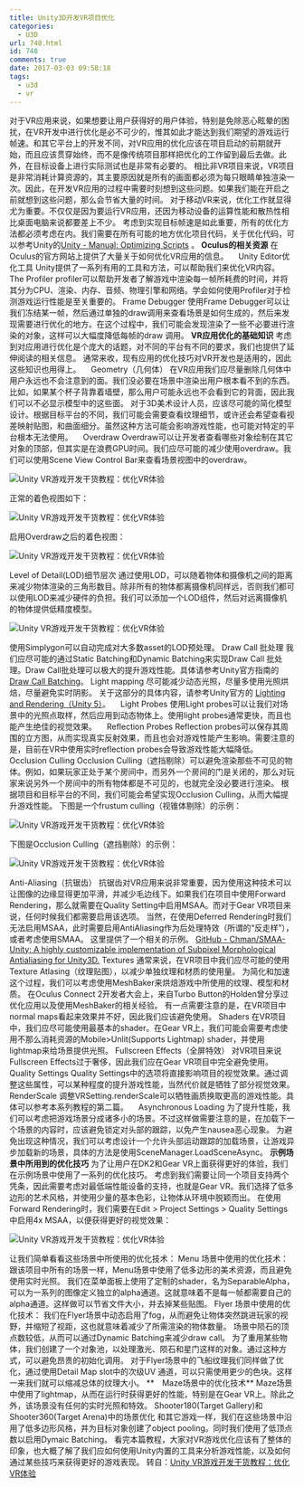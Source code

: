 ```yaml
---
title: Unity3D开发VR项目优化
categories:
  - U3D
url: 748.html
id: 748
comments: true
date: 2017-03-03 09:58:18
tags:
  - u3d
  - vr
---
```


对于VR应用来说，如果想要让用户获得好的用户体验，特别是免除恶心眩晕的困扰，在VR开发中进行优化是必不可少的，惟其如此才能达到我们期望的游戏运行帧速。和其它平台上的开发不同，对VR应用的优化应该在项目启动的前期就开始，而且应该贯穿始终，而不是像传统项目那样把优化的工作留到最后去做。此外，在目标设备上进行实际测试也是非常有必要的。 相比非VR项目来说，VR项目是非常消耗计算资源的，其主要原因就是所有的画面都必须为每只眼睛单独渲染一次。因此，在开发VR应用的过程中需要时刻想到这些问题。如果我们能在开启之前就想到这些问题，那么会节省大量的时间。 对于移动VR来说，优化工作就显得尤为重要。不仅仅是因为要运行VR应用，还因为移动设备的运算性能和散热性相比桌面电脑来说都要差上不少。 考虑到实现目标帧速是如此重要，所有的优化方法都必须考虑在内。我们需要在所有可能的地方优化项目代码，关于优化代码，可以参考Unity的[Unity - Manual: Optimizing Scripts](https://docs.unity3d.com/Manual/MobileOptimizationPracticalGuide.html) 。 **Oculus的相关资源** 在Oculus的官方网站上提供了大量关于如何优化VR应用的信息。 　Unity Editor优化工具 Unity提供了一系列有用的工具和方法，可以帮助我们来优化VR内容。 The Profiler profiler可以帮助开发者了解游戏中渲染每一帧所耗费的时间，并将其分为CPU、渲染、内存、音频、物理引擎和网络。学会如何使用Profiler对于检测游戏运行性能是至关重要的。 Frame Debugger 使用Frame Debugger可以让我们冻结某一帧，然后通过单独的draw调用来查看场景是如何生成的，然后来发现需要进行优化的地方。在这个过程中，我们可能会发现渲染了一些不必要进行渲染的对象，这样可以大幅度降低每帧的draw 调用。 **VR应用优化的基础知识** 考虑到对应用进行优化是个庞大的话题，对不同的平台有不同的要求，我们也提供了延伸阅读的相关信息。 通常来收，现有应用的优化技巧对VR开发也是适用的，因此这些知识也用得上。 　Geometry（几何体） 在VR应用我们应尽量删除几何体中用户永远也不会注意到的面。我们没必要在场景中渲染出用户根本看不到的东西。比如，如果某个杯子背靠着墙壁，那么用户可能永远也不会看到它的背面，因此我们可以不必显示模型中的这些面。 对于3D美术设计人员，应该尽可能的简化模型设计。根据目标平台的不同，我们可能会需要查看纹理细节，或许还会希望查看视差映射贴图，和曲面细分。虽然这种方法可能会影响游戏性能，也可能对特定的平台根本无法使用。 　Overdraw Overdraw可以让开发者查看哪些对象绘制在其它对象的顶部，但其实是在浪费GPU时间。我们应尽可能的减少使用overdraw。我们可以使用Scene View Control Bar来查看场景视图中的overdraw。

![Unity VR游戏开发干货教程：优化VR体验](http://www.gameres.com/data/attachment/forum/201604/07/1650253s99ssyzo1eq6soe.png "Unity VR游戏开发干货教程：优化VR体验")

正常的着色视图如下：

![Unity VR游戏开发干货教程：优化VR体验](http://www.gameres.com/data/attachment/forum/201604/07/165026vhh302ipkszbdtb9.png "Unity VR游戏开发干货教程：优化VR体验")

启用Overdraw之后的着色视图：

![Unity VR游戏开发干货教程：优化VR体验](http://www.gameres.com/data/attachment/forum/201604/07/165027vxaajwaap01q0vvw.png "Unity VR游戏开发干货教程：优化VR体验")

Level of Detail(LOD)细节层次 通过使用LOD，可以随着物体和摄像机之间的距离来减少物体渲染的三角形数目。除非所有的物体都离摄像机同样远，否则我们都可以使用LOD来减少硬件的负担。我们可以添加一个LOD组件，然后对远离摄像机的物体提供低精度模型。

![Unity VR游戏开发干货教程：优化VR体验](http://www.gameres.com/data/attachment/forum/201604/07/1650274i2557azy62t0z2q.png "Unity VR游戏开发干货教程：优化VR体验")

使用Simplygon可以自动完成对大多数asset的LOD预处理。 Draw Call 批处理 我们应尽可能的通过Static Batching和Dynamic Batching来实现Draw Call 批处理。Draw Call批处理可以极大的提升游戏性能。具体请参考Unity官方指南的[Draw Call Batching](https://docs.unity3d.com/Manual/OptimizingGraphicsPerformance.html)。 Light mapping 尽可能减少动态光照，尽量多使用光照烘焙，尽量避免实时阴影。 关于这部分的具体内容，请参考Unity官方的 [Lighting and Rendering（Unity 5）](https://unity3d.com/cn/learn/tutorials/topics/graphics/introduction-lighting-and-rendering?playlist=17102)。 　Light Probes 使用Light probes可以让我们对场景中的光照点取样，然后应用到动态物体上。使用light probes通常更快，而且也能产生绝佳的视觉效果。 　Reflection Probes Reflection probes可以保存其周围的立方图，从而实现真实反射效果，而且也会对游戏性能产生影响。需要注意的是，目前在VR中使用实时reflection probes会导致游戏性能大幅降低。 Occlusion Culling Occlusion Culling（遮挡剔除）可以避免渲染那些不可见的物体。例如，如果玩家正处于某个房间中，而另外一个房间的门是关闭的，那么对玩家来说另外一个房间中的所有物体都是不可见的，也就完全没必要进行渲染。 根据项目和目标平台的不同，我们可能会希望实现Occlusion Culling，从而大幅提升游戏性能。 下图是一个frustum culling（视锥体剔除）的示例：

![Unity VR游戏开发干货教程：优化VR体验](http://www.gameres.com/data/attachment/forum/201604/07/165029xmx8bubbdmufdb9m.png "Unity VR游戏开发干货教程：优化VR体验")

下图是Occlusion Culling（遮挡剔除）的示例：

![Unity VR游戏开发干货教程：优化VR体验](http://www.gameres.com/data/attachment/forum/201604/07/165030nsjj4vmsk416kzg6.png "Unity VR游戏开发干货教程：优化VR体验")

Anti-Aliasing（抗锯齿） 抗锯齿对VR应用来说非常重要，因为使用这种技术可以让图像的边缘显得更加平滑，并减少毛边线下。如果我们在项目中使用Forward Rendering，那么就需要在Quality Setting中启用MSAA。而对于Gear VR项目来说，任何时候我们都需要启用该选项。 当然，在使用Deferred Rendering时我们无法启用MSAA，此时需要启用AntiAliasing作为后处理特效（所谓的“反走样”），或者考虑使用SMAA。 这里提供了一个相关的示例。 [GitHub - Chman/SMAA-Unity: A highly customizable implementation of Subpixel Morphological Antialiasing for Unity3D.](https://github.com/Chman/SMAA-Unity) Textures 通常来说，在VR项目中我们应尽可能的使用Texture Atlasing（纹理贴图），以减少单独纹理和材质的使用量。 为简化和加速这个过程，我们可以考虑使用MeshBaker来烘焙游戏中所使用的纹理、模型和材质。 在Oculus Connect 2开发者大会上，来自Turbo Button的Holden曾分享过优化应用以及使用MeshBaker的相关经验。 有一点需要注意的是，在VR项目中normal maps看起来效果并不好，因此我们应该避免使用。 Shaders 在VR项目中，我们应尽可能使用最基本的shader。在Gear VR上，我们可能会需要考虑使用不那么消耗资源的Mobile>Unlit(Supports Lightmap) shader，并使用lightmap来给场景提供光照。 Fullscreen Effects（全屏特效） 对VR项目来说Fullscreen Effects过于奢侈，因此我们应在Gear VR项目中完全避免使用。 Quality Settings Quality Settings中的选项将直接影响项目的视觉效果。通过调整这些属性，可以某种程度的提升游戏性能，当然代价就是牺牲了部分视觉效果。 RenderScale 调整VRSetting.renderScale可以牺牲画质换取更高的游戏性能。具体可以参考本系列教程的第二篇。 　Asynchronous Loading 为了提升性能，我们可以考虑把游戏场景分成诸多小的场景。不过这样做需要注意的是，在加载下一个场景的内容时，应该避免锁定对头部的跟踪，以免产生nausea恶心现象。 为避免出现这种情况，我们可以考虑设计一个允许头部运动跟踪的加载场景，让游戏异步加载新的场景，具体的方法是使用SceneManager.LoadSceneAsync。 **示例场景中所用到的优化技巧** 为了让用户在DK2和Gear VR上面获得更好的体验，我们在示例场景中使用了一系列的优化技巧。 考虑到我们需要让同一个项目支持两个凭条，因此需要考虑对最低端性能设备的支持，也就是Gear VR。我们选择了低多边形的艺术风格，并使用少量的基本色彩，让物体从环境中脱颖而出。 在使用Forward Rendering时，我们需要在Edit > Project Settings > Quality Settings 中启用4x MSAA，以便获得更好的视觉效果：

![Unity VR游戏开发干货教程：优化VR体验](http://www.gameres.com/data/attachment/forum/201604/07/1650317195914519xmzxmv.png "Unity VR游戏开发干货教程：优化VR体验")

让我们简单看看这些场景中所使用的优化技术： Menu 场景中使用的优化技术： 跟该项目中所有的场景一样，Menu场景中使用了低多边形的美术资源，而且避免使用实时光照。 我们在菜单面板上使用了定制的shader，名为SeparableAlpha，可以为一系列的图像定义独立的alpha通道。这就意味着不是每一帧都需要自己的alpha通道。这样做可以节省文件大小，并去掉某些贴图。 Flyer 场景中使用的优化技术： 我们在Flyer场景中动态启用了fog，从而避免让物体突然跳进玩家的视野，并缩短了视距，这也就意味着减少了所需渲染的物体数量。 场景中陨石的顶点数较低，从而可以通过Dynamic Batching来减少draw call。 为了重用某些物体，我们创建了一个对象池，以处理激光、陨石和星门这样的对象。通过这种方式，可以避免昂贵的初始化调用。 对于Flyer场景中的飞船纹理我们同样做了优化，通过使用Detail Map slot中的次级UV 通道，可以只需使用更少的色块。这样一来我们就可以缩减总体的纹理大小。 **　Maze场景中的优化技术** Maze场景中使用了lightmap，从而在运行时获得更好的性能，特别是在Gear VR上。除此之外，该场景没有任何的实时光照和特效。 Shooter180(Target Gallery)和Shooter360(Target Arena)中的场景优化 和其它游戏一样，我们在这些场景中沿用了低多边形风格，并为目标对象创建了object pooling。同时我们使用了低顶点数以启用Dymaic Batching。 看完本篇教程，大家对VR游戏优化应该有了整体的印象，也大概了解了我们应如何使用Unity内置的工具来分析游戏性能，以及如何通过某些技巧来获得更好的游戏表现。 转自：[Unity VR游戏开发干货教程：优化VR体验](http://www.gameres.com/629910.html)